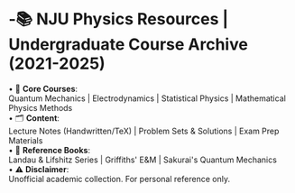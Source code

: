 # -📚 NJU Physics Resources | Undergraduate Course Archive (2021-2025)

• 📓 **Core Courses**:  
  Quantum Mechanics | Electrodynamics | Statistical Physics | Mathematical Physics Methods  
• 🗂️ **Content**:  
  Lecture Notes (Handwritten/TeX) | Problem Sets & Solutions | Exam Prep Materials  
• 📖 **Reference Books**:  
  Landau & Lifshitz Series | Griffiths' E&M | Sakurai's Quantum Mechanics  
• ⚠️ **Disclaimer**:  
  Unofficial academic collection. For personal reference only.

